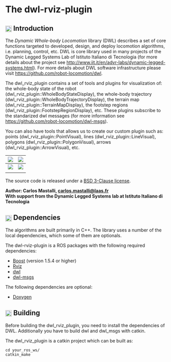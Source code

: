 The dwl-rviz-plugin
==============================================

## <img align="center" height="20" src="https://i.imgur.com/vAYeCzC.png"/> Introduction

The *Dynamic Whole-body Locomotion* library (DWL) describes a set of core functions targeted to developed, design, and deploy locomotion algorithms, i.e. planning, control, etc. DWL is core library used in many projects of the Dynamic Legged Systems Lab of Istituto Italiano di Tecnologia (for more details about the project see http://www.iit.it/en/advr-labs/dynamic-legged-systems.html). For more details about DWL software infrastructure please visit https://github.com/robot-locomotion/dwl.

The dwl_rviz_plugin contains a set of tools and plugins for visualization of: the whole-body state of the robot (dwl_rviz_plugin::WholeBodyStateDisplay), the whole-body trajectory (dwl_rviz_plugin::WholeBodyTrajectoryDisplay), the terrain map (dwl_rviz_plugin::TerrainMapDisplay), the footstep regions (dwl_rviz_plugin::FootstepRegionDisplay), etc. These plugins subscribe to the standarized dwl messages (for more information see https://github.com/robot-locomotion/dwl-msgs).

You can also have tools that allows us to create our custom plugin such as: points (dwl_rviz_plugin::PointVisual), lines (dwl_rviz_plugin::LineVisual), polygons (dwl_rviz_plugin::PolygonVisual), arrows (dwl_rviz_plugin::ArrowVisual), etc.

| [![](https://i.imgur.com/oiBL7Be.gif)](https://www.youtube.com/watch?v=MOhJRMqBWQk&feature=youtu.be) | [![](https://i.imgur.com/4kKhryj.gif)](https://www.youtube.com/watch?v=KI9x1GZWRwE)
|:-------------------------:|:-------------------------:|
| [![](https://i.imgur.com/TUrgkzO.gif)](https://www.youtube.com/watch?v=MOhJRMqBWQk&feature=youtu.be) | [![](https://i.imgur.com/RKe3sNo.gif)](https://www.youtube.com/watch?v=KI9x1GZWRwE)
|||

The source code is released under a [BSD 3-Clause license](LICENSE).

**Author: Carlos Mastalli, carlos.mastalli@laas.fr<br />
With support from the Dynamic Legged Systems lab at Istituto Italiano di Tecnologia<br />**



## <img align="center" height="20" src="https://i.imgur.com/fjS3xIe.png"/> Dependencies

The algorithms are built primarily in C++. The library uses a number of the local dependencies, which some of them are optionals.

The dwl-rviz-plugin is a ROS packages with the following required dependencies:
* [Boost](http://www.boost.org) (version 1.5.4 or higher)
* [Rviz](http://www.cmake.org)
* [dwl](https://github.com/robot-locomotion/dwl)
* [dwl-msgs](https://github.com/robot-locomotion/dwl-msgs)

The following dependencies are optional:
* [Doxygen](http://www.doxygen.org)



## <img align="center" height="20" src="https://i.imgur.com/x1morBF.png"/> Building

Before building the dwl_rviz_plugin, you need to install the dependencies of DWL. Additionally you have to build dwl and dwl_msgs with catkin.

The dwl_rviz_plugin is a catkin project which can be built as:

	cd your_ros_ws/
	catkin_make

